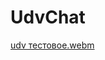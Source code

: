 # UdvChat
[udv тестовое.webm](https://github.com/user-attachments/assets/9c3a051b-6744-48d3-9b6e-60235d38e667)
